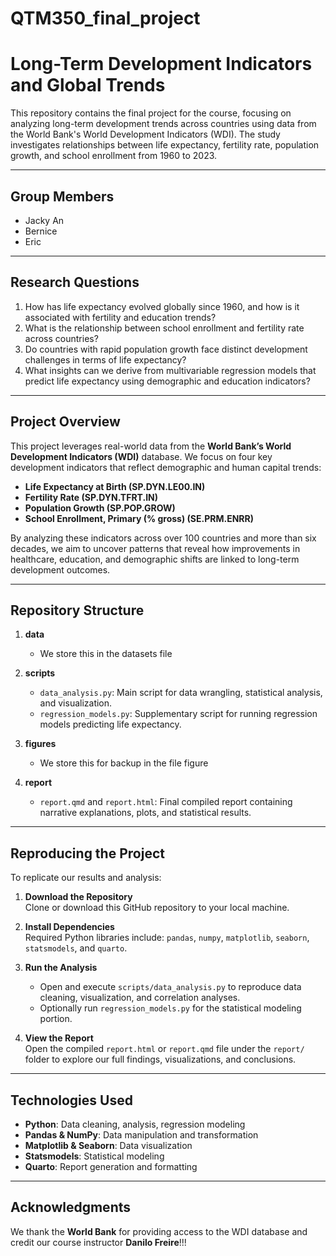 # QTM350_final_project

# Long-Term Development Indicators and Global Trends

This repository contains the final project for the course, focusing on analyzing long-term development trends across countries using data from the World Bank's World Development Indicators (WDI). The study investigates relationships between life expectancy, fertility rate, population growth, and school enrollment from 1960 to 2023.

---

## Group Members

- Jacky An 
- Bernice  
- Eric  

---

## Research Questions

1. How has life expectancy evolved globally since 1960, and how is it associated with fertility and education trends?  
2. What is the relationship between school enrollment and fertility rate across countries?  
3. Do countries with rapid population growth face distinct development challenges in terms of life expectancy?  
4. What insights can we derive from multivariable regression models that predict life expectancy using demographic and education indicators?

---

## Project Overview

This project leverages real-world data from the **World Bank’s World Development Indicators (WDI)** database. We focus on four key development indicators that reflect demographic and human capital trends:

- **Life Expectancy at Birth (SP.DYN.LE00.IN)**  
- **Fertility Rate (SP.DYN.TFRT.IN)**  
- **Population Growth (SP.POP.GROW)**  
- **School Enrollment, Primary (% gross) (SE.PRM.ENRR)**

By analyzing these indicators across over 100 countries and more than six decades, we aim to uncover patterns that reveal how improvements in healthcare, education, and demographic shifts are linked to long-term development outcomes.

---

## Repository Structure

1. **data**  
   - We store this in the datasets file 

2. **scripts**  
   - `data_analysis.py`: Main script for data wrangling, statistical analysis, and visualization.  
   - `regression_models.py`: Supplementary script for running regression models predicting life expectancy.

3. **figures**  
   - We store this for backup in the file figure

4. **report**  
   - `report.qmd` and `report.html`: Final compiled report containing narrative explanations, plots, and statistical results.


---

## Reproducing the Project

To replicate our results and analysis:

1. **Download the Repository**  
   Clone or download this GitHub repository to your local machine.

2. **Install Dependencies**  
   Required Python libraries include: `pandas`, `numpy`, `matplotlib`, `seaborn`, `statsmodels`, and `quarto`.

3. **Run the Analysis**  
   - Open and execute `scripts/data_analysis.py` to reproduce data cleaning, visualization, and correlation analyses.  
   - Optionally run `regression_models.py` for the statistical modeling portion.

4. **View the Report**  
   Open the compiled `report.html` or `report.qmd` file under the `report/` folder to explore our full findings, visualizations, and conclusions.

---

## Technologies Used

- **Python**: Data cleaning, analysis, regression modeling  
- **Pandas & NumPy**: Data manipulation and transformation  
- **Matplotlib & Seaborn**: Data visualization  
- **Statsmodels**: Statistical modeling  
- **Quarto**: Report generation and formatting  

---

## Acknowledgments

We thank the **World Bank** for providing access to the WDI database and credit our course instructor **Danilo Freire**!!!
